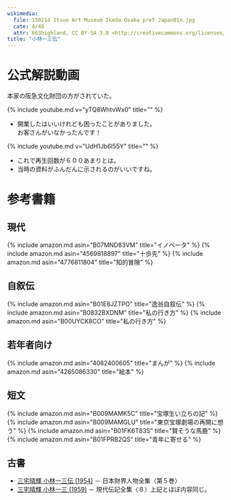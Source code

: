 ```yaml
---
wikimedia:
  file: 150214 Itsuo Art Museum Ikeda Osaka pref Japan01n.jpg
  cate: 4/48
  attr: 663highland, CC BY-SA 3.0 <http://creativecommons.org/licenses/by-sa/3.0/>, via Wikimedia Commons
title: "小林一三伝"
---
```


# 公式解説動画

本家の阪急文化財団の方がされていた。

{% include youtube.md v="yTQ8WhtvWx0" title="" %}

* 開業したはいいけれども困ったことがありました。  
  お客さんがいなかったんです！


{% include youtube.md v="UdH1Jb6l55Y" title="" %}

* これで再生回数が６００あまりとは。
* 当時の資料がふんだんに示されるのがいいですね。


# 参考書籍

## 現代

{% include amazon.md asin="B07MND83VM" title="イノベータ" %}
{% include amazon.md asin="4569818897" title="十歩先" %}
{% include amazon.md asin="4776811804" title="知的冒険" %}

## 自叙伝

{% include amazon.md asin="B01E8JZTPO" title="逸翁自叙伝" %}
{% include amazon.md asin="B0832BXDNM" title="私の行き方" %}
{% include amazon.md asin="B00UYCK8CO" title="私の行き方" %}


## 若年者向け

{% include amazon.md asin="4082400605" title="まんが" %}
{% include amazon.md asin="4265086330" title="絵本" %}


## 短文

{% include amazon.md asin="B009MAMK5C" title="宝塚生い立ちの記" %}
{% include amazon.md asin="B009MAMGLU" title="東京宝塚劇場の再開に想う" %}
{% include amazon.md asin="B01FK6T83S" title="賢そうな馬鹿" %}
{% include amazon.md asin="B01FPRB2QS" title="青年に寄せる" %}


## 古書

* [三宅晴輝 小林一三伝 (1954)](https://amazon.jp/dp/B000JB71OI)
  － 日本財界人物全集〈第５巻〉
* [三宅晴輝 小林一三 (1959)](https://amazon.jp/dp/B000JASJSQ)
  － 現代伝記全集〈８〉上記とほぼ内容同じ。


